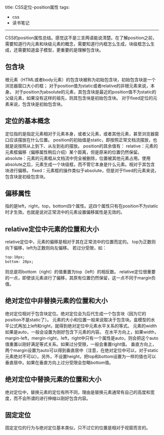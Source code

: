 title: CSS定位-position属性
tags:
  - css
  - 读书笔记
---
CSS的position属性总结。感觉这不是三言两语能说清楚。在了解position之前，需要知道行内元素和块级元素的概念，需要知道行内框怎么生成，块级框怎么生成，还需要知道盒子模型，更重要的是理解包含块。

## 包含块
根元素（HTML或者body元素）的包含块被称为初始包含块，初始包含块是一个浏览器窗口大小的框；
对于position值为static或者relative的非根元素来说，本身。
对于position为absolute的元素，其包含块是最近的position值不为static的父级元素，如果没有这样的祖先，则其包含块是初始包含块。
对于fixed定位的元素来说，包含块是初始包含块。

## 定位的基本概念
定位指的是指定元素相对于元素本身，或者父元素，或者其他元素，甚至浏览器窗口应该摆放在什么位置。
position的初始值是static，即按照正常文档流摆放，也就是说按照从上到下、从左到右的摆放。
position的其余值有：
relative：元素的元素框偏移（偏移属性稍后介绍）某个距离，但是原来的位置仍然保留。
absolute：元素的元素框从文档流中完全被删除，位置被其他元素占用。使用absolute之后，元素生成一个块级框，而不管它本身是什么元素。相对于其包含块进行偏移。
fixed：元素框的操作类似于absolute，但是对于fixed的元素来说，包含块是初级包含块。

## 偏移属性
指的是left，right，top，bottom四个属性。这四个属性只有在position不为static时才生效。也就是说对正常流中的元素设置偏移属性是无效的。

## relative定位中元素的位置和大小
relative定位中，元素的偏移是相对于其在正常流中的位置而定的。
top为正数则向下偏移，left为正数则向左偏移。
若过分受限，如：
``` css
top:10px;
bottom: 20px;
```
则总是将bottom（right）的值重置为top（left）的相反数。
relative定位很重要的一点，即使该元素进行了偏移，其原有位置仍然保留，这一点不同于margin负值。

## 绝对定位中非替换元素的位置和大小
绝对定位相对于包含块定位。绝对定位会为后代生成一个包含块（因为它的position不是static了）。
元素的大小和位置一般来说取决于包含块。盒模型的水平公式再加上left和right，就得到绝对定位中元素水平关系的等式。
元素的width如果是auto，一般会设置为刚好包含下元素的内容。
在水平方向上，如果width，margin-left，mergin-right，left，right中只有一个属性是auto，则会把这个auto值重置以刚好满足等式关系。如果过分受限，一般会重置right值。
垂直方向上，两个margin设置为auto可以得到垂直居中（注意，在绝对定位中可以，对于static元素绝对不可以）。另外，不设置height，把top和bottom设置为一样的值也可以垂直居中。如果在垂直方向上过分受限会忽略bottom值。


## 绝对定位中替换元素的位置和大小
绝对定位中，替换元素的定位有所不同，理由是替换元素通常有自己的高度和宽度，而不会所谓的进行伸缩以刚好包含内容。

## 固定定位
固定定位的行为与绝对定位基本类似，只不过它的位置是相对于视窗而言的。
